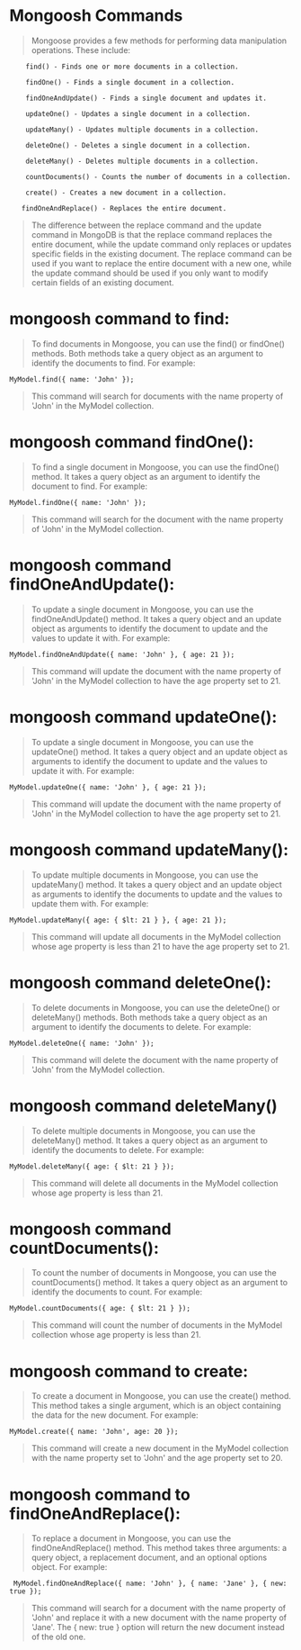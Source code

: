 # Mongoosh Commands 

> Mongoose provides a few methods for performing data manipulation operations. These include:

```shell
    find() - Finds one or more documents in a collection.
```

```shell
    findOne() - Finds a single document in a collection.
```

```shell
    findOneAndUpdate() - Finds a single document and updates it.
```

```shell
    updateOne() - Updates a single document in a collection.
```

```shell
    updateMany() - Updates multiple documents in a collection.
```

```shell
    deleteOne() - Deletes a single document in a collection.
```

```shell
    deleteMany() - Deletes multiple documents in a collection.
```

```shell
    countDocuments() - Counts the number of documents in a collection.
```

```shell
    create() - Creates a new document in a collection.
```

```shell
   findOneAndReplace() - Replaces the entire document.
```

> The difference between the replace command and the update command in MongoDB is that the replace command replaces the entire document, while the update command only replaces or updates specific fields in the existing document. The replace command can be used if you want to replace the entire document with a new one, while the update command should be used if you only want to modify certain fields of an existing document.

# mongoosh command to find:

> To find documents in Mongoose, you can use the find() or findOne() methods. Both methods take a query object as an argument to identify the documents to find. For example:

```shell
MyModel.find({ name: 'John' });
```

> This command will search for documents with the name property of 'John' in the MyModel collection.

# mongoosh command findOne():

> To find a single document in Mongoose, you can use the findOne() method. It takes a query object as an argument to identify the document to find. For example:

```shell
MyModel.findOne({ name: 'John' });
```

> This command will search for the document with the name property of 'John' in the MyModel collection.

# mongoosh command findOneAndUpdate():

> To update a single document in Mongoose, you can use the findOneAndUpdate() method. It takes a query object and an update object as arguments to identify the document to update and the values to update it with. For example:

```shell
MyModel.findOneAndUpdate({ name: 'John' }, { age: 21 });
```

> This command will update the document with the name property of 'John' in the MyModel collection to have the age property set to 21.

# mongoosh command updateOne():

> To update a single document in Mongoose, you can use the updateOne() method. It takes a query object and an update object as arguments to identify the document to update and the values to update it with. For example:

```shell
MyModel.updateOne({ name: 'John' }, { age: 21 });
```

> This command will update the document with the name property of 'John' in the MyModel collection to have the age property set to 21.

# mongoosh command updateMany():

> To update multiple documents in Mongoose, you can use the updateMany() method. It takes a query object and an update object as arguments to identify the documents to update and the values to update them with. For example:

```shell
MyModel.updateMany({ age: { $lt: 21 } }, { age: 21 });
```

> This command will update all documents in the MyModel collection whose age property is less than 21 to have the age property set to 21.

# mongoosh command deleteOne():

> To delete documents in Mongoose, you can use the deleteOne() or deleteMany() methods. Both methods take a query object as an argument to identify the documents to delete. For example:

```shell
MyModel.deleteOne({ name: 'John' });
```

> This command will delete the document with the name property of 'John' from the MyModel collection.

# mongoosh command deleteMany()

> To delete multiple documents in Mongoose, you can use the deleteMany() method. It takes a query object as an argument to identify the documents to delete. For example:

```shell
MyModel.deleteMany({ age: { $lt: 21 } });
```

> This command will delete all documents in the MyModel collection whose age property is less than 21.

# mongoosh command countDocuments():

> To count the number of documents in Mongoose, you can use the countDocuments() method. It takes a query object as an argument to identify the documents to count. For example:

```shell
MyModel.countDocuments({ age: { $lt: 21 } });
```

> This command will count the number of documents in the MyModel collection whose age property is less than 21.

# mongoosh command to create:

> To create a document in Mongoose, you can use the create() method. This method takes a single argument, which is an object containing the data for the new document. For example:

```shell
MyModel.create({ name: 'John', age: 20 });
```

> This command will create a new document in the MyModel collection with the name property set to 'John' and the age property set to 20.

# mongoosh command to findOneAndReplace():

> To replace a document in Mongoose, you can use the findOneAndReplace() method. This method takes three arguments: a query object, a replacement document, and an optional options object. For example:

```shell
 MyModel.findOneAndReplace({ name: 'John' }, { name: 'Jane' }, { new: true });
```

> This command will search for a document with the name property of 'John' and replace it with a new document with the name property of 'Jane'. The { new: true } option will return the new document instead of the old one.

















































